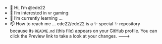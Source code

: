 - 👋 Hi, I’m @ede22
- 👀 I’m interested in vr gaming
- 🌱 I’m currently learning ...
- 📫 How to reach me ...
ede22/ede22 is a ✨ special ✨ repository because its `README.md` (this file) appears on your GitHub profile.
You can click the Preview link to take a look at your changes.
--->
